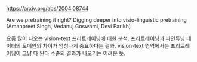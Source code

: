 https://arxiv.org/abs/2004.08744

Are we pretraining it right? Digging deeper into visio-linguistic pretraining (Amanpreet Singh, Vedanuj Goswami, Devi Parikh)

요즘 많이 나오는 vision-text 프리트레이닝에 대한 분석. 프리트레이닝과 파인튜닝 데이터의 도메인의 차이가 엄청나게 중요하다는 결과. vision-text 영역에서는 프리트레이닝이 그냥 다 된다 수준의 결과가 나오기는 어려운 듯.